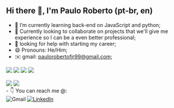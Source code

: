 ## Hi there 👋, I'm Paulo Roberto (pt-br, en)
- 🌱 I’m currently learning back-end on JavaScript and python; 
- 🤝 Currently looking to collaborate on projects that we'll give me experience so I can be a even better professional;
- 🤔 looking for help with starting my career; 
- 😄 Pronouns: He/Him;
- ✉️ gmail: paulorobertofjr99@gmail.com;
<div>
  <img src="https://img.shields.io/badge/JavaScript-323330?style=for-the-badge&logo=javascript&logoColor=F7DF1E">
  <img src="https://img.shields.io/badge/Python-14354C?style=for-the-badge&logo=python&logoColor=white">
  <img src="https://img.shields.io/badge/CSS-239120?&style=for-the-badge&logo=css3&logoColor=white">
  <img src="https://img.shields.io/badge/HTML-239120?style=for-the-badge&logo=html5&logoColor=white"><br></br>
  <img src="https://github-readme-stats.vercel.app/api/top-langs?username=Oklard&show_icons=true&theme=onedark&locale=en&layout=compact%27">
  <img src="https://github-readme-stats.vercel.app/api?username=Oklard&show_icons=true&theme=onedark&locale=en&layout=compact%27">
</div>
- 👇  You can reach me @:
<section>
  <img src="https://img.shields.io/badge/Gmail-D14836?style=for-the-badge&logo=gmail&logoColor=white" target="_blank" alt="Gmail" class="logos">
  <a href="https://www.linkedin.com/in/pauloroberto99/"target="_blank"><img src="https://img.shields.io/badge/LinkedIn-0077B5?style=for-the-badge&logo=linkedin&logoColor=white"alt="LinkedIn" class="logos"></a>
</section> 
